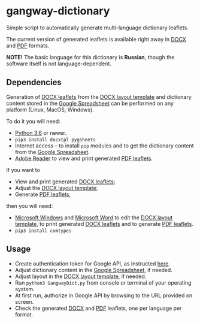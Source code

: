 # gangway-dictionary
Simple script to automatically generate multi-language dictionary leaflets.

The current version of generated leaflets is available right away in [DOCX](docx) and [PDF](pdf) formats.

**NOTE!** The basic language for this dictionary is **Russian**, though the software itself is not language-dependent.

## Dependencies

Generation of [DOCX leaflets](docx) from the [DOCX layout template](GangwayDict-Template.docx) and dictionary content stored in the [Google Spreadsheet](https://docs.google.com/spreadsheets/d/1kbMuGJaRR4gYTr9yaobskiENStj48m8wqhKRjlIQ0Tc) can be performed on any platform (Linux, MacOS, Windows).

To do it you will need:

* [Python 3.6](https://www.python.org/downloads/) or newer.
* `pip3 install docxtpl pygsheets`
* Internet access &ndash; to install `pip` modules and to get the dictionary content from the [Google Spreadsheet](https://docs.google.com/spreadsheets/d/1kbMuGJaRR4gYTr9yaobskiENStj48m8wqhKRjlIQ0Tc).
* [Adobe Reader](https://get.adobe.com/reader) to view and print generated [PDF leaflets](pdf).

If you want to

* View and print generated [DOCX leaflets](docx);
* Adjust the [DOCX layout template](GangwayDict-Template.docx);
* Generate [PDF leaflets](pdf),

then you will need:

* [Microsoft Windows](https://www.microsoft.com/windows) and [Microsoft Word](https://products.office.com/word) to edit the [DOCX layout template](GangwayDict-Template.docx), to print generated [DOCX leaflets](docx) and to generate [PDF leaflets](pdf).
* `pip3 install comtypes`

## Usage

* Create authentication token for Google API, as instructed [here](https://pygsheets.readthedocs.io/en/stable/authorization.html).
* Adjust dictionary content in the [Google Spreadsheet](https://docs.google.com/spreadsheets/d/1kbMuGJaRR4gYTr9yaobskiENStj48m8wqhKRjlIQ0Tc), if needed.
* Adjust layout in the [DOCX layout template](GangwayDict-Template.docx), if needed.
* Run `python3 GangwayDict.py` from console or terminal of your operating system.
* At first run, authorize in Google API by browsing to the URL provided on screen.
* Check the generated [DOCX](docx) and [PDF](pdf) leaflets, one per language per format.
